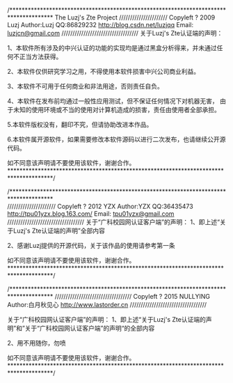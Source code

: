 /**************************************************************************************
			The Luzj's Zte Project
			//////////////////////
			Copyleft ? 2009 Luzj
		Author:Luzj		QQ:86829232
		http://blog.csdn.net/luzjqq
		Email: luzjcn@gmail.com
	///////////////////////////////////
关于Luzj's Zte认证端的声明：

1、本软件所有涉及的中兴认证的功能的实现均是通过黑盒分析得来，并未通过任何不正当方法获得。

2、本软件仅供研究学习之用，不得使用本软件损害中兴公司商业利益。

3、本软件不可用于任何商业和非法用途，否则责任自负。

4、本软件在发布前均通过一般性应用测试，但不保证任何情况下对机器无害，
由于未知的使用环境或不当的使用对计算机造成的损害，责任由使用者全部承担。

5.本软件版权没有，翻印不究，但请协助改进本作品。

6.本软件属开源软件，如果需要修改本软件源码以进行二次发布，也请继续公开源代码。

如不同意该声明请不要使用该软件，谢谢合作。
**************************************************************************************/

/**************************************************************************************		
			//////////////////////
			Copyleft ? 2012 YZX
		Author:YZX		QQ:36435473
		http://tpu01yzx.blog.163.com/
		Email: tpu01yzx@gmail.com
	///////////////////////////////////
关于“广科校园网认证客户端”的声明：
1、即上述“关于Luzj's Zte认证端的声明”全部内容

2、感谢Luzj提供的开源代码，关于该作品的使用请参考第一条

如不同意该声明请不要使用该软件，谢谢合作。
**************************************************************************************/


/**************************************************************************************
///////////////////////////////////
       Copyleft ? 2015 NULLYING
	    	Author:白月秋见心
    	http://www.lastorder.cn
///////////////////////////////////

关于“广科校园网认证客户端”的声明：
1、即上述“关于Luzj's Zte认证端的声明”和”关于“广科校园网认证客户端”的声明“的全部内容

2、用不用随你，勿喷

如不同意该声明请不要使用该软件，谢谢合作。
**************************************************************************************/
